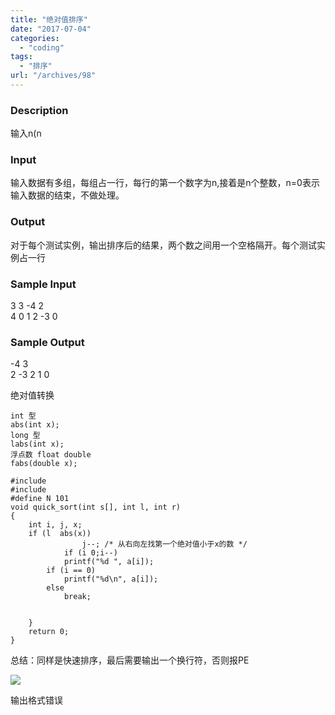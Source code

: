 ```yaml
---
title: "绝对值排序"
date: "2017-07-04"
categories: 
  - "coding"
tags: 
  - "排序"
url: "/archives/98"
---
```


### Description

输入n(n

### Input

输入数据有多组，每组占一行，每行的第一个数字为n,接着是n个整数，n=0表示输入数据的结束，不做处理。

### Output

对于每个测试实例，输出排序后的结果，两个数之间用一个空格隔开。每个测试实例占一行

### Sample Input

3 3 -4 2  
4 0 1 2 -3 0

### Sample Output

\-4 3  
2 -3 2 1 0

绝对值转换

```
int 型
abs(int x);
long 型
labs(int x);
浮点数 float double
fabs(double x);
```

```
#include  
#include  
#define N 101
void quick_sort(int s[], int l, int r)
{
    int i, j, x;
    if (l  abs(x))
                j--; /* 从右向左找第一个绝对值小于x的数 */
            if (i 0;i--)
            printf("%d ", a[i]);
        if (i == 0)
            printf("%d\n", a[i]);
        else
            break;


    }
    return 0;
}
```

总结：同样是快速排序，最后需要输出一个换行符，否则报PE  

![](https://image.i-ll.cc/2021-10-01-125109.png)  

输出格式错误
